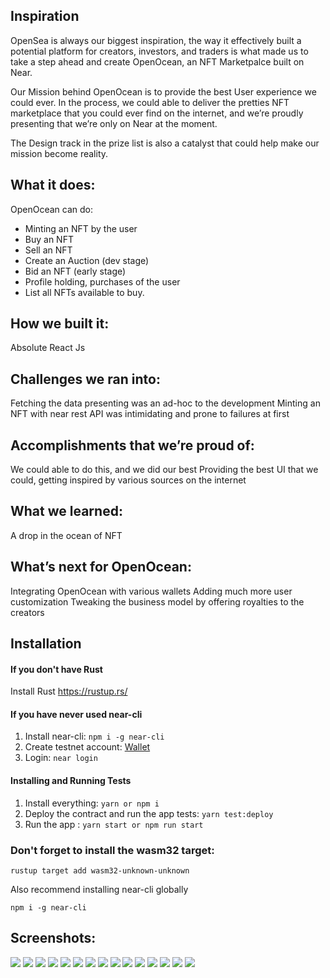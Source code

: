 ## Inspiration

OpenSea is always our biggest inspiration, the way it effectively built a potential platform for creators, investors, and traders is what made us to take a step ahead and create OpenOcean, an NFT Marketpalce built on Near.

Our Mission behind OpenOcean is to provide the best User experience we could ever. In the process, we could able to deliver the pretties NFT marketplace that you could ever find on the internet, and we’re proudly presenting that we’re only on Near at the moment.

The Design track in the prize list is also a catalyst that could help make our mission become reality.

## What it does:

OpenOcean can do:

- Minting an NFT by the user
- Buy an NFT
- Sell an NFT
- Create an Auction (dev stage)
- Bid an NFT (early stage)
- Profile holding, purchases of the user
- List all NFTs available to buy.

## How we built it:

Absolute React Js

## Challenges we ran into:

Fetching the data presenting was an ad-hoc to the development
Minting an NFT with near rest API was intimidating and prone to failures at first

## Accomplishments that we’re proud of:

We could able to do this, and we did our best
Providing the best UI that we could, getting inspired by various sources on the internet

## What we learned:

A drop in the ocean of NFT

## What’s next for OpenOcean:

Integrating OpenOcean with various wallets
Adding much more user customization
Tweaking the business model by offering royalties to the creators

## Installation

#### If you don't have Rust

Install Rust https://rustup.rs/

#### If you have never used near-cli

1. Install near-cli: `npm i -g near-cli`
2. Create testnet account: [Wallet](https://wallet.testnet.near.org)
3. Login: `near login`

#### Installing and Running Tests

1. Install everything: `yarn or npm i`
2. Deploy the contract and run the app tests: `yarn test:deploy`
3. Run the app : `yarn start or npm run start`

### Don't forget to install the wasm32 target:

`rustup target add wasm32-unknown-unknown`

Also recommend installing near-cli globally

`npm i -g near-cli`

## Screenshots:

![](./Screenshots/1.png)
![](./Screenshots/2.png)
![](./Screenshots/3.png)
![](./Screenshots/4.png)
![](./Screenshots/5.png)
![](./Screenshots/6.png)
![](./Screenshots/7.png)
![](./Screenshots/8.png)
![](./Screenshots/15.png)
![](./Screenshots/9.png)
![](./Screenshots/10.png)
![](./Screenshots/11.png)
![](./Screenshots/12.png)
![](./Screenshots/13.png)
![](./Screenshots/14.png)
